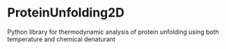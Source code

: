 # ProteinUnfolding2D
Python library for thermodynamic analysis of protein unfolding using both temperature and chemical denaturant
